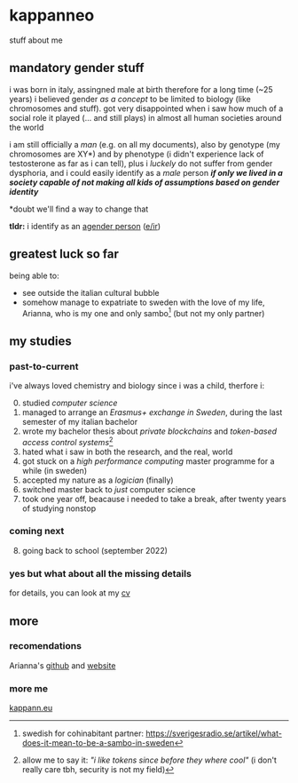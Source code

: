 # kappanneo
stuff about me

## mandatory gender stuff
i was born in italy, assingned male at birth therefore for a long time (~25 years) i believed gender *as a concept* to be limited to biology (like chromosomes and stuff). got very disappointed when i saw how much of a social role it played (... and still plays) in almost all human societies around the world

i am still officially a *man* (e.g. on all my documents), also by genotype (my chromosomes are XY\*) and by phenotype (i didn't experience lack of testosterone as far as i can tell), plus i *luckely* do not suffer from gender dysphoria, and i could easily identify as a *male* person ***if only we lived in a society capable of not making all kids of assumptions based on gender identity***

\*doubt we'll find a way to change that

**tldr:** i identify as an [agender person](https://en.pronouns.page/@kappanneo) ([e/ir](https://github.com/even-is-odd/pronomey))


## greatest luck so far
being able to:
- see outside the italian cultural bubble 
- somehow manage to expatriate to sweden with the love of my life, Arianna, who is my one and only sambo[^3] (but not my only partner)

[^3]: swedish for cohinabitant partner: https://sverigesradio.se/artikel/what-does-it-mean-to-be-a-sambo-in-sweden

## my studies

### past-to-current
i've always loved chemistry and biology since i was a child, therfore i:

0. studied *computer science*
1. managed to arrange an *Erasmus+ exchange in Sweden*, during the last semester of my italian bachelor 
2. wrote my bachelor thesis about *private blockchains* and *token-based access control systems*[^2]
3. hated what i saw in both the research, and the real, world
4. got stuck on a *high performance computing* master programme for a while (in sweden)
5. accepted my nature as a *logician* (finally)
6. switched master back to *just* computer science
7. took one year off, beacause i needed to take a break, after twenty years of studying nonstop

[^2]: allow me to say it: *"i like tokens since before they where cool"* (i don't really care tbh, security is not my field)

### coming next

8. going back to school (september 2022)

### yes but what about all the missing details
for details, you can look at my [cv](https://harisont.github.io/kappanneo-cv/)

## more
### recomendations
Arianna's [github](https://github.com/harisont) and [website](https://harisont.github.io)

### more me
[kappann.eu](https://harisont.github.io/kappanneu/)
